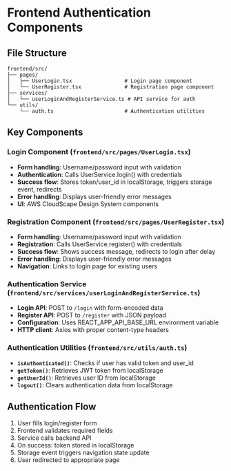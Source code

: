 # Frontend Authentication Components

## File Structure
```
frontend/src/
├── pages/
│   ├── UserLogin.tsx                 # Login page component
│   └── UserRegister.tsx              # Registration page component
├── services/
│   └── userLoginAndRegisterService.ts # API service for auth
└── utils/
    └── auth.ts                       # Authentication utilities
```

## Key Components

### Login Component (`frontend/src/pages/UserLogin.tsx`)
- **Form handling**: Username/password input with validation
- **Authentication**: Calls UserService.login() with credentials
- **Success flow**: Stores token/user_id in localStorage, triggers storage event, redirects
- **Error handling**: Displays user-friendly error messages
- **UI**: AWS CloudScape Design System components

### Registration Component (`frontend/src/pages/UserRegister.tsx`)
- **Form handling**: Username/password input with validation
- **Registration**: Calls UserService.register() with credentials
- **Success flow**: Shows success message, redirects to login after delay
- **Error handling**: Displays user-friendly error messages
- **Navigation**: Links to login page for existing users

### Authentication Service (`frontend/src/services/userLoginAndRegisterService.ts`)
- **Login API**: POST to `/login` with form-encoded data
- **Register API**: POST to `/register` with JSON payload
- **Configuration**: Uses REACT_APP_API_BASE_URL environment variable
- **HTTP client**: Axios with proper content-type headers

### Authentication Utilities (`frontend/src/utils/auth.ts`)
- **`isAuthenticated()`**: Checks if user has valid token and user_id
- **`getToken()`**: Retrieves JWT token from localStorage
- **`getUserId()`**: Retrieves user ID from localStorage
- **`logout()`**: Clears authentication data from localStorage

## Authentication Flow
1. User fills login/register form
2. Frontend validates required fields
3. Service calls backend API
4. On success: token stored in localStorage
5. Storage event triggers navigation state update
6. User redirected to appropriate page
